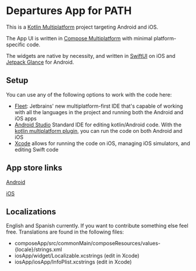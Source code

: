 # Departures App for PATH

This is a [Kotlin Multiplatform](https://www.jetbrains.com/help/kotlin-multiplatform-dev/get-started.html) project targeting Android and iOS.

The App UI is written in [Compose Multiplatform](https://www.jetbrains.com/compose-multiplatform/) with minimal platform-specific code.

The widgets are native by necessity, and written in [SwiftUI](https://developer.apple.com/documentation/widgetkit/swiftui-views) on iOS and [Jetpack Glance](https://developer.android.com/develop/ui/compose/glance) for Android.

## Setup

You can use any of the following options to work with the code here:

- [Fleet](https://www.jetbrains.com/fleet/): Jetbrains' new multiplatform-first IDE that's capable of working with all the languages in the project and running both the Android and iOS apps
- [Android Studio](https://developer.android.com/studio) Standard IDE for editing kotlin/Android code. With the [kotlin multiplatform plugin](https://plugins.jetbrains.com/plugin/14936-kotlin-multiplatform), you can run the code on both Android and iOS
- [Xcode](https://developer.apple.com/xcode/) allows for running the code on iOS, managing iOS simulators, and editing Swift code


## App store links

[Android](https://play.google.com/store/apps/details?id=com.sixbynine.transit.path)

[iOS](https://apps.apple.com/id/app/departures-widget-for-path/id6470330823?platform=iphone)

## Localizations

English and Spanish currently. If you want to contribute something else feel free. Translations are found in the following files:

- composeApp/src/commonMain/composeResources/values-{locale}/strings.xml
- iosApp/widget/Localizable.xcstrings (edit in Xcode)
- iosApp/iosApp/InfoPlist.xcstrings (edit in Xcode)
